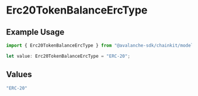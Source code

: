 # Erc20TokenBalanceErcType

## Example Usage

```typescript
import { Erc20TokenBalanceErcType } from "@avalanche-sdk/chainkit/models/components";

let value: Erc20TokenBalanceErcType = "ERC-20";
```

## Values

```typescript
"ERC-20"
```